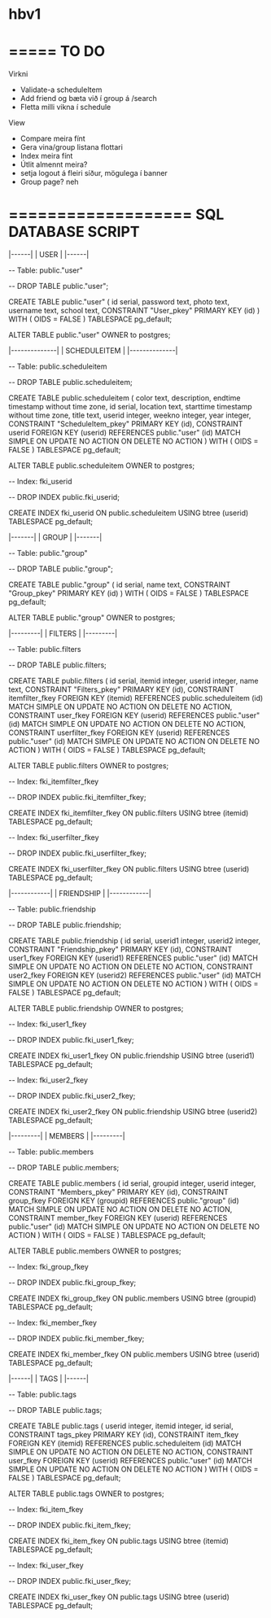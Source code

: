 # hbv1

=====
TO DO
=====
Virkni
 - Validate-a scheduleItem
 - Add friend og bæta við í group á /search
 - Fletta milli vikna í schedule

View
 - Compare meira fínt
 - Gera vina/group listana flottari
 - Index meira fínt
 - Útlit almennt meira?
 - setja logout á fleiri síður, mögulega í banner
 - Group page? neh




===================
SQL DATABASE SCRIPT
===================

|------|
| USER |
|------|

-- Table: public."user"

-- DROP TABLE public."user";

CREATE TABLE public."user"
(
    id serial,
    password text,
    photo text,
    username text,
    school text,
    CONSTRAINT "User_pkey" PRIMARY KEY (id)
)
WITH (
    OIDS = FALSE
)
TABLESPACE pg_default;

ALTER TABLE public."user"
    OWNER to postgres;

|--------------|
| SCHEDULEITEM |
|--------------|

-- Table: public.scheduleitem

-- DROP TABLE public.scheduleitem;

CREATE TABLE public.scheduleitem
(
    color text,
    description,
    endtime timestamp without time zone,
    id serial,
    location text,
    starttime timestamp without time zone,
    title text,
    userid integer,
    weekno integer,
    year integer,
    CONSTRAINT "ScheduleItem_pkey" PRIMARY KEY (id),
    CONSTRAINT userid FOREIGN KEY (userid)
        REFERENCES public."user" (id) MATCH SIMPLE
        ON UPDATE NO ACTION
        ON DELETE NO ACTION
)
WITH (
    OIDS = FALSE
)
TABLESPACE pg_default;

ALTER TABLE public.scheduleitem
    OWNER to postgres;

-- Index: fki_userid

-- DROP INDEX public.fki_userid;

CREATE INDEX fki_userid
    ON public.scheduleitem USING btree
    (userid)
    TABLESPACE pg_default;

|-------|
| GROUP |
|-------|

-- Table: public."group"

-- DROP TABLE public."group";

CREATE TABLE public."group"
(
    id serial,
    name text,
    CONSTRAINT "Group_pkey" PRIMARY KEY (id)
)
WITH (
    OIDS = FALSE
)
TABLESPACE pg_default;

ALTER TABLE public."group"
    OWNER to postgres;



|---------|
| FILTERS |
|---------|

-- Table: public.filters

-- DROP TABLE public.filters;

CREATE TABLE public.filters
(
    id serial,
    itemid integer,
    userid integer,
    name text,
    CONSTRAINT "Filters_pkey" PRIMARY KEY (id),
    CONSTRAINT itemfilter_fkey FOREIGN KEY (itemid)
        REFERENCES public.scheduleitem (id) MATCH SIMPLE
        ON UPDATE NO ACTION
        ON DELETE NO ACTION,
    CONSTRAINT user_fkey FOREIGN KEY (userid)
        REFERENCES public."user" (id) MATCH SIMPLE
        ON UPDATE NO ACTION
        ON DELETE NO ACTION,
    CONSTRAINT userfilter_fkey FOREIGN KEY (userid)
        REFERENCES public."user" (id) MATCH SIMPLE
        ON UPDATE NO ACTION
        ON DELETE NO ACTION
)
WITH (
    OIDS = FALSE
)
TABLESPACE pg_default;

ALTER TABLE public.filters
    OWNER to postgres;

-- Index: fki_itemfilter_fkey

-- DROP INDEX public.fki_itemfilter_fkey;

CREATE INDEX fki_itemfilter_fkey
    ON public.filters USING btree
    (itemid)
    TABLESPACE pg_default;

-- Index: fki_userfilter_fkey

-- DROP INDEX public.fki_userfilter_fkey;

CREATE INDEX fki_userfilter_fkey
    ON public.filters USING btree
    (userid)
    TABLESPACE pg_default;

|------------|
| FRIENDSHIP |
|------------|

-- Table: public.friendship

-- DROP TABLE public.friendship;

CREATE TABLE public.friendship
(
    id serial,
    userid1 integer,
    userid2 integer,
    CONSTRAINT "Friendship_pkey" PRIMARY KEY (id),
    CONSTRAINT user1_fkey FOREIGN KEY (userid1)
        REFERENCES public."user" (id) MATCH SIMPLE
        ON UPDATE NO ACTION
        ON DELETE NO ACTION,
    CONSTRAINT user2_fkey FOREIGN KEY (userid2)
        REFERENCES public."user" (id) MATCH SIMPLE
        ON UPDATE NO ACTION
        ON DELETE NO ACTION
)
WITH (
    OIDS = FALSE
)
TABLESPACE pg_default;

ALTER TABLE public.friendship
    OWNER to postgres;

-- Index: fki_user1_fkey

-- DROP INDEX public.fki_user1_fkey;

CREATE INDEX fki_user1_fkey
    ON public.friendship USING btree
    (userid1)
    TABLESPACE pg_default;

-- Index: fki_user2_fkey

-- DROP INDEX public.fki_user2_fkey;

CREATE INDEX fki_user2_fkey
    ON public.friendship USING btree
    (userid2)
    TABLESPACE pg_default;

|---------|
| MEMBERS |
|---------|

-- Table: public.members

-- DROP TABLE public.members;

CREATE TABLE public.members
(
    id serial,
    groupid integer,
    userid integer,
    CONSTRAINT "Members_pkey" PRIMARY KEY (id),
    CONSTRAINT group_fkey FOREIGN KEY (groupid)
        REFERENCES public."group" (id) MATCH SIMPLE
        ON UPDATE NO ACTION
        ON DELETE NO ACTION,
    CONSTRAINT member_fkey FOREIGN KEY (userid)
        REFERENCES public."user" (id) MATCH SIMPLE
        ON UPDATE NO ACTION
        ON DELETE NO ACTION
)
WITH (
    OIDS = FALSE
)
TABLESPACE pg_default;

ALTER TABLE public.members
    OWNER to postgres;

-- Index: fki_group_fkey

-- DROP INDEX public.fki_group_fkey;

CREATE INDEX fki_group_fkey
    ON public.members USING btree
    (groupid)
    TABLESPACE pg_default;

-- Index: fki_member_fkey

-- DROP INDEX public.fki_member_fkey;

CREATE INDEX fki_member_fkey
    ON public.members USING btree
    (userid)
    TABLESPACE pg_default;

|------|
| TAGS |
|------|

-- Table: public.tags

-- DROP TABLE public.tags;

CREATE TABLE public.tags
(
    userid integer,
    itemid integer,
    id serial,
    CONSTRAINT tags_pkey PRIMARY KEY (id),
    CONSTRAINT item_fkey FOREIGN KEY (itemid)
        REFERENCES public.scheduleitem (id) MATCH SIMPLE
        ON UPDATE NO ACTION
        ON DELETE NO ACTION,
    CONSTRAINT user_fkey FOREIGN KEY (userid)
        REFERENCES public."user" (id) MATCH SIMPLE
        ON UPDATE NO ACTION
        ON DELETE NO ACTION
)
WITH (
    OIDS = FALSE
)
TABLESPACE pg_default;

ALTER TABLE public.tags
    OWNER to postgres;

-- Index: fki_item_fkey

-- DROP INDEX public.fki_item_fkey;

CREATE INDEX fki_item_fkey
    ON public.tags USING btree
    (itemid)
    TABLESPACE pg_default;

-- Index: fki_user_fkey

-- DROP INDEX public.fki_user_fkey;

CREATE INDEX fki_user_fkey
    ON public.tags USING btree
    (userid)
    TABLESPACE pg_default;